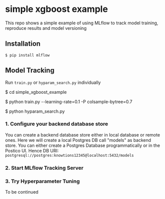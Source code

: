 # simple xgboost example
This repo shows a simple example of using MLflow to track model training, reproduce results and model versioning

## Installation

`$ pip install mlflow`

## Model Tracking

Run `train.py` or `hyparam_search.py` individually

$ cd simple_xgboost_example

$ python train.py --learning-rate=0.1 -P colsample-bytree=0.7

$ python hyparam_search.py


### 1. Configure your backend database store

You can create a backend database store either in local database or remote ones. Here we will create a local Postgres DB call "models" as backend store. 
You can either create a Postgres Database programmatically or in the Postico UI. Hence DB URI:
`postgresql://postgres:knowtions12345@localhost:5432/models`


### 2. Start MLflow Tracking Server


### 3. Try Hyperparameter Tuning


To be continued
